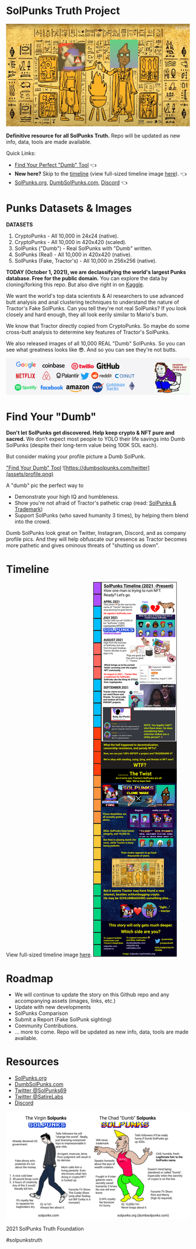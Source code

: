 # SolPunks Truth Project
![SolPunks: The Ancient Rivalry](assets/ancient-solpunks.png)

**Definitive resource for all SolPunks Truth.** Repo will be updated as new info, data, tools are made available.

Quick Links:
- [Find Your Perfect "Dumb" Tool](https://dumbsolpunks.com/twitter-discord) 👈
- **New here?** Skip to the [timeline](#timeline) (view full-sized timeline image [here](https://github.com/solpunks69/SolPunks-Truth-Project/blob/master/assets/timeline.png?raw=true)). 👈
- [SolPunks.org](https://dumbsolpunks.com), [DumbSolPunks.com](https://dumbsolpunks.com), [Discord](https://discord.gg/j5EUfCEb37) 👈

# Punks Datasets & Images
**DATASETS**
1. CryptoPunks - All 10,000 in 24x24 (native).
2. CryptoPunks - All 10,000 in 420x420 (scaled). 
4. SolPunks ("Dumb") - Real SolPunks with "Dumb" written.
3. SolPunks (Real) - All 10,000 in 420x420 (native).
1. SolPunks (Fake, Tractor's) - All 10,000 in 256x256 (native).


**TODAY (October 1, 2021), we are declassifying the world's largest Punks database. Free for the public domain.**
You can explore the data by cloning/forking this repo. But also dive right in on [Kaggle](https://www.kaggle.com/solpunks/datasets).

We want the world's top data scientists & AI researchers to use advanced butt analysis and anal clustering techniques to understand the nature of Tractor's Fake SolPunks.
Can you tell they're not real SolPunks?
If you look closely and hard enough, they all look eerily similar to Mario's bum.

We know that Tractor directly copied from CryptoPunks. So maybe do some cross-butt analysis to determine key features of Tractor's SolPunks.

We also released images of all 10,000 REAL "Dumb" SolPunks. So you can see what greatness looks like 😎. And so you can see they're not butts.

![Our Partners](assets/brand-support.png)

# Find Your "Dumb"
**Don't let SolPunks get discovered. Help keep crypto & NFT pure and sacred.**
We don’t expect most people to YOLO their life savings into Dumb SolPunks (despite their long-term value being 100K SOL each).

But consider making your profile picture a Dumb SolPunk.

["Find Your Dumb" Tool](https://dumbsolpunks.com/twitter-discord)
![https://dumbsolpunks.com/twitter](assets/profile.png)

A "dumb" pic the perfect way to
- Demonstrate your high IQ and humbleness.
- Show you're not afraid of Tractor's pathetic crap (read: [SolPunks & Trademark](https://satirelabs.medium.com/someone-is-trying-to-trademark-cryptopunks-and-its-not-larva-labs-dab0a46e6432))
- Support SolPunks (who saved humanity 3 times), by helping them blend into the crowd.

Dumb SolPunks look great on Twitter, Instagram, Discord, and as company profile pics. And they will help obfuscate our presence as Tractor becomes more pathetic and gives ominous threats of "shutting us down".

# Timeline
View full-sized timeline image [here](https://github.com/solpunks69/SolPunks-Truth-Project/blob/main/assets/timeline.png?raw=true).
![SolPunks: Clone Wars](assets/timeline.png)

# Roadmap
- We will continue to update the story on this Github repo and any accompanying assets (images, links, etc.)
- Update with new developments
- SolPunks Comparison
- Submit a Report (Fake SolPunk sighting)
- Community Contributions.
- ... more to come.
Repo will be updated as new info, data, tools are made available.

# Resources
- [SolPunks.org](https://solpunks.org)
- [DumbSolPunks.com](https://dumbsolpunks.com)
- [Twitter @SolPunks69](https://twitter.com/solpunks69)
- [Twitter @SatireLabs](https://twitter.com/satirelabs)
- [Discord](https://discord.gg/j5EUfCEb37)

![SolPunks: Clone Wars](assets/virgin-chad-solpunks.png)

2021 SolPunks Truth Foundation

#solpunkstruth
